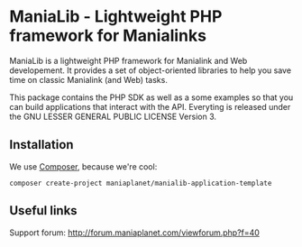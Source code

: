 ManiaLib - Lightweight PHP framework for Manialinks
===================================================

ManiaLib is a lightweight PHP framework for Manialink and Web developement. It 
provides a set of object-oriented libraries to help you save time on classic 
Manialink (and Web) tasks.

This package contains the PHP SDK as well as a some examples so that you can 
build applications that interact with the API. Everyting is released under the 
GNU LESSER GENERAL PUBLIC LICENSE Version 3.

Installation
-----------------------------

We use [Composer](https://getcomposer.org/), because we're cool:

```
composer create-project maniaplanet/manialib-application-template
```

Useful links
------------

Support forum: http://forum.maniaplanet.com/viewforum.php?f=40
